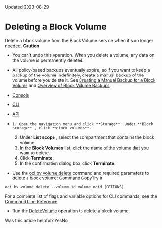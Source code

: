 Updated 2023-08-29
# Deleting a Block Volume
Delete a block volume from the Block Volume service when it's no longer needed.
**Caution**
  * You can't undo this operation. When you delete a volume, any data on the volume is permanently deleted. 
  * All policy-based backups eventually expire, so if you want to keep a backup of the volume indefinitely, create a manual backup of the volume before you delete it. See [Creating a Manual Backup for a Block Volume](https://docs.oracle.com/en-us/iaas/Content/Block/Tasks/backingupavolume.htm#Backing_Up_a_Volume "Create a manual backup for a volume in the Block Volume service.") and [Overview of Block Volume Backups](https://docs.oracle.com/en-us/iaas/Content/Block/Concepts/blockvolumebackups.htm#Overview_of_Block_Volume_Backups).


  * [Console](https://docs.oracle.com/en-us/iaas/Content/Block/Tasks/deletingavolume.htm)
  * [CLI](https://docs.oracle.com/en-us/iaas/Content/Block/Tasks/deletingavolume.htm)
  * [API](https://docs.oracle.com/en-us/iaas/Content/Block/Tasks/deletingavolume.htm)


  *     1. Open the navigation menu and click **Storage**. Under **Block Storage** , click **Block Volumes**. 
    2. Under **List scope** , select the compartment that contains the block volume. 
    3. In the **Block Volumes** list, click the name of the volume that you want to delete. 
    4. Click **Terminate**.
    5. In the confirmation dialog box, click **Terminate**. 
  * Use the [oci bv volume delete](https://docs.oracle.com/iaas/tools/oci-cli/latest/oci_cli_docs/cmdref/bv/volume/delete.html) command and required parameters to delete a block volume:
Command
CopyTry It
```
oci bv volume delete --volume-id volume_ocid [OPTIONS]
```

For a complete list of flags and variable options for CLI commands, see the [Command Line Reference](https://docs.oracle.com/iaas/tools/oci-cli/latest/oci_cli_docs/index.html).
  * Run the [DeleteVolume](https://docs.oracle.com/iaas/api/#/en/iaas/latest/Volume/DeleteVolume) operation to delete a block volume.


Was this article helpful?
YesNo

